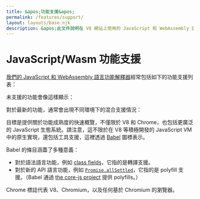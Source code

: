 ```yaml
---
title: &apos;功能支援&apos;
permalink: /features/support/
layout: layouts/base.njk
description: &apos;此文件說明在 V8 網站上使用的 JavaScript 和 WebAssembly 語言功能支援列表。&apos;
---
```

# JavaScript/Wasm 功能支援

[我們的 JavaScript 和 WebAssembly 語言功能解釋器](/features)經常包括如下的功能支援列表：

<feature-support chrome="71"
                 firefox="65"
                 safari="12"
                 nodejs="12"
                 babel="yes"></feature-support>

未支援的功能會像這樣顯示：

<feature-support chrome="no"
                 firefox="no"
                 safari="no"
                 nodejs="no"
                 babel="no"></feature-support>

對於最新的功能，通常會出現不同環境下的混合支援情況：

<feature-support chrome="partial"
                 firefox="yes"
                 safari="yes"
                 nodejs="no"
                 babel="yes"></feature-support>

目標是提供關於功能成熟度的快速概覽，不僅限於 V8 和 Chrome，也包括更廣泛的 JavaScript 生態系統。請注意，這不限於在 V8 等積極開發的 JavaScript VM 中的原生實現，還包括工具支援，這裡透過 [Babel](https://babeljs.io/) 圖標表示。

<!--truncate-->
Babel 的條目涵蓋了多種意義：

- 對於語法語言功能，例如 [class fields](/features/class-fields)，它指的是轉譯支援。
- 對於新的 API 語言功能，例如 [`Promise.allSettled`](/features/promise-combinators#promise.allsettled)，它指的是 polyfill 支援。（Babel 通過 [the core-js project](https://github.com/zloirock/core-js) 提供 polyfills。）

Chrome 標誌代表 V8、Chromium，以及任何基於 Chromium 的瀏覽器。
